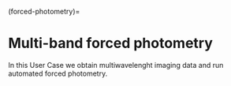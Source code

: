 (forced-photometry)=
# Multi-band forced photometry

In this User Case we obtain multiwavelenght imaging data and run
automated forced photometry.
